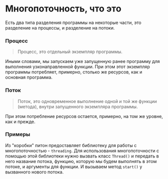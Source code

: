 # Многопоточность, что это
Есть два типа разделения программы на некоторые части, это разделение на процессы, и разделение на потоки.

### Процесс
>Процесс, это отдельный экземпляр программы. 

Иными словами, мы запускаем уже запущенную ранее программу для выполнения узконаправленной функции. При этом этот экземпляр программы потребляет, примерно, столько же ресурсов, как и основная программа.

### Поток
>Поток, это одновременное выполнение одной и той же функции (метода), внутри запущенного экземпляра программы.

При этом потребление ресурсов остается, примерно, на том же уровне, как и прежде.

### Примеры
Из "коробки" питон предоставляет библиотеку для работы с многопоточностью - `threading`.
Для использования многопоточности с помощью этой библиотеки нужно вызвать класс `Thread()` и передать в него название потока, функцию, которую мы будем выполнять в этом потоке, и аргументы для функции.
И вызываем метод `start()` у вызванного нового потока.

